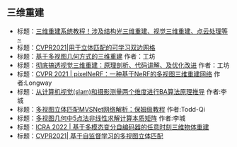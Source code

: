 ## 三维重建

- 标题：[三维重建系统教程！涉及结构光三维重建、视觉三维重建、点云处理等~](https://mp.weixin.qq.com/s/wx0qByMaM8qLOcoSlibCYA)
- 标题：[CVPR2021|用于立体匹配的可学习双边网格](https://mp.weixin.qq.com/s/ppMkEOhnaONfyi3GG1G59w)
- 标题：[基于多视图几何方式的三维重建](https://mp.weixin.qq.com/s/CgR787PGpaswfnm2bzv-NQ) 作者：工坊
- 标题：[彻底搞透视觉三维重建：原理剖析、代码讲解、及优化改进](https://mp.weixin.qq.com/s/aVPxhwnoA5g-QDZ06d88tg) 作者：工坊
- 标题：[CVPR 2021 | pixelNeRF：一种基于NeRF的多视图三维重建网络](https://mp.weixin.qq.com/s/_BIJEe099JsYZpYX109Xbg) 作者:Longway
- 标题：[从计算机视觉(slam)和摄影测量两个维度进行BA算法原理推导](https://mp.weixin.qq.com/s/BXNTdSUGO2BOXbZ5yVawVw) 作者:李城
- 标题：[多视图立体匹配MVSNet网络解析：保姆级教程](https://mp.weixin.qq.com/s/iCkHZUVTuPX7kHmoiacq-w) 作者:Todd-Qi
- 标题：[多视图几何中5点法非线性求解计算本质矩阵](https://mp.weixin.qq.com/s/_Bqd-Vohe7fD7S5OOmoEfw) 作者:李城
- 标题：[ICRA 2022 | 基于多模态变分自编码器的任意时刻三维物体重建](###)
- 标题：[CVPR2021| 基于自监督学习的多视图立体匹配](###)
